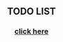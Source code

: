 <h2 align="center"> TODO LIST </h2>
<h3 align="center"><a href="https://prasad-todo-list.netlify.app/">click here</a></h3>

